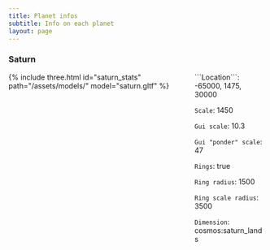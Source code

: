 ```yaml
---
title: Planet infos
subtitle: Info on each planet
layout: page
---
```


### Saturn 
<div class="columns" markdown="1">
  <div class="column"> 
    {% include three.html id="saturn_stats" path="/assets/models/" model="saturn.gltf" %}
</div>
<div class="column" markdown="1">
  ```Location```: -65000, 1475, 30000  
    
  ```Scale```: 1450  
    
   ```Gui scale```: 10.3  
    
  ```Gui "ponder" scale```: 47  
    
  ```Rings```: true  
    
  ```Ring radius```: 1500  
    
   ```Ring scale radius```: 3500  
   
   ```Dimension```: cosmos:saturn_lands 
    
</div>

</div>



